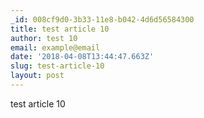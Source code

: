 ```yaml
---
_id: 008cf9d0-3b33-11e8-b042-4d6d56584300
title: test article 10
author: test 10
email: example@email
date: '2018-04-08T13:44:47.663Z'
slug: test-article-10
layout: post
---
```

test article 10
